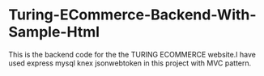 # Turing-ECommerce-Backend-With-Sample-Html
This is the backend code for the the TURING ECOMMERCE website.I have used express mysql knex jsonwebtoken in this project with MVC pattern.
